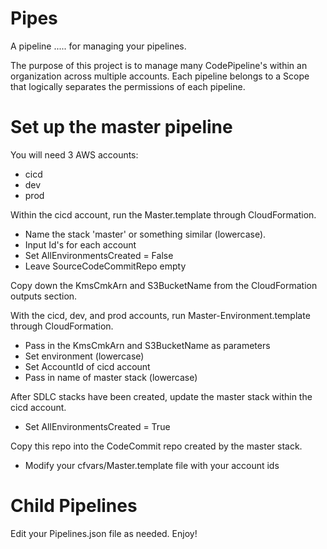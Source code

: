 # Pipes
A pipeline ..... for managing your pipelines.

The purpose of this project is to manage many CodePipeline's within an organization across multiple accounts. Each pipeline belongs to a Scope that logically separates the permissions of each pipeline. 

# Set up the master pipeline
You will need 3 AWS accounts:
   - cicd
   - dev
   - prod

Within the cicd account, run the Master.template through CloudFormation.
   - Name the stack 'master' or something similar (lowercase).
   - Input Id's for each account
   - Set AllEnvironmentsCreated = False
   - Leave SourceCodeCommitRepo empty
   
Copy down the KmsCmkArn and S3BucketName from the CloudFormation outputs section.
    
With the cicd, dev, and prod accounts, run Master-Environment.template through CloudFormation.
   - Pass in the KmsCmkArn and S3BucketName as parameters
   - Set environment (lowercase)
   - Set AccountId of cicd account
   - Pass in name of master stack (lowercase)

After SDLC stacks have been created, update the master stack within the cicd account.
   - Set AllEnvironmentsCreated = True
   
Copy this repo into the CodeCommit repo created by the master stack.
   - Modify your cfvars/Master.template file with your account ids

# Child Pipelines
Edit your Pipelines.json file as needed. Enjoy!
